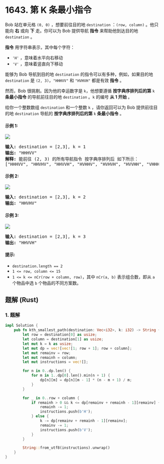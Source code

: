 # 1643. 第 K 条最小指令
Bob 站在单元格 `(0, 0)` ，想要前往目的地 `destination` ：`(row, column)` 。他只能向 **右** 或向 **下** 走。你可以为 Bob 提供导航 **指令** 来帮助他到达目的地 `destination` 。

**指令** 用字符串表示，其中每个字符：

* `'H'` ，意味着水平向右移动
* `'V'` ，意味着竖直向下移动

能够为 Bob 导航到目的地 `destination` 的指令可以有多种，例如，如果目的地 `destination` 是 `(2, 3)`，`"HHHVV"` 和 `"HVHVH"` 都是有效 **指令** 。

然而，Bob 很挑剔。因为他的幸运数字是 `k`，他想要遵循 **按字典序排列后的第** `k` **条最小指令** 的导航前往目的地 `destination` 。`k`  的编号 **从 1 开始** 。

给你一个整数数组 `destination` 和一个整数 `k` ，请你返回可以为 Bob 提供前往目的地 `destination` 导航的 **按字典序排列后的第** `k` **条最小指令** 。

#### 示例 1:
![](https://assets.leetcode.com/uploads/2020/10/12/ex1.png)
<pre>
<strong>输入:</strong> destination = [2,3], k = 1
<strong>输出:</strong> "HHHVV"
<strong>解释:</strong> 能前往 (2, 3) 的所有导航指令 按字典序排列后 如下所示：
["HHHVV", "HHVHV", "HHVVH", "HVHHV", "HVHVH", "HVVHH", "VHHHV", "VHHVH", "VHVHH", "VVHHH"].
</pre>

#### 示例 2:
![](https://assets.leetcode.com/uploads/2020/10/12/ex2.png)
<pre>
<strong>输入:</strong> destination = [2,3], k = 2
<strong>输出:</strong> "HHVHV"
</pre>

#### 示例 3:
![](https://assets.leetcode.com/uploads/2020/10/12/ex3.png)
<pre>
<strong>输入:</strong> destination = [2,3], k = 3
<strong>输出:</strong> "HHVVH"
</pre>

#### 提示:
* `destination.length == 2`
* `1 <= row, column <= 15`
* `1 <= k <= nCr(row + column, row)`，其中 `nCr(a, b)` 表示组合数，即从 `a` 个物品中选 `b` 个物品的不同方案数。

## 题解 (Rust)

### 1. 题解
```Rust
impl Solution {
    pub fn kth_smallest_path(destination: Vec<i32>, k: i32) -> String {
        let row = destination[0] as usize;
        let column = destination[1] as usize;
        let mut k = k as usize;
        let mut dp = vec![vec![1; row + 1]; row + column];
        let mut remainv = row;
        let mut remainh = column;
        let mut instructions = vec![];

        for n in 0..dp.len() {
            for m in 1..dp[0].len().min(n + 1) {
                dp[n][m] = dp[n][m - 1] * (n - m + 1) / m;
            }
        }

        for _ in 0..row + column {
            if remainh > 0 && k <= dp[remainv + remainh - 1][remainv] {
                remainh -= 1;
                instructions.push(b'H');
            } else {
                k -= dp[remainv + remainh - 1][remainv];
                remainv -= 1;
                instructions.push(b'V');
            }
        }

        String::from_utf8(instructions).unwrap()
    }
}
```
